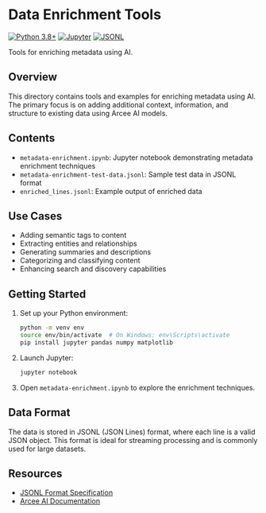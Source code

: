 # Data Enrichment Tools

[![Python 3.8+](https://img.shields.io/badge/python-3.8+-blue.svg)](https://www.python.org/downloads/)
[![Jupyter](https://img.shields.io/badge/Jupyter-Notebook-orange.svg)](https://jupyter.org/)
[![JSONL](https://img.shields.io/badge/Format-JSONL-lightgrey)](https://jsonlines.org/)

Tools for enriching metadata using AI.

## Overview

This directory contains tools and examples for enriching metadata using AI. The primary focus is on adding additional context, information, and structure to existing data using Arcee AI models.

## Contents

- `metadata-enrichment.ipynb`: Jupyter notebook demonstrating metadata enrichment techniques
- `metadata-enrichment-test-data.jsonl`: Sample test data in JSONL format
- `enriched_lines.jsonl`: Example output of enriched data

## Use Cases

- Adding semantic tags to content
- Extracting entities and relationships
- Generating summaries and descriptions
- Categorizing and classifying content
- Enhancing search and discovery capabilities

## Getting Started

1. Set up your Python environment:
   ```bash
   python -m venv env
   source env/bin/activate  # On Windows: env\Scripts\activate
   pip install jupyter pandas numpy matplotlib
   ```

2. Launch Jupyter:
   ```bash
   jupyter notebook
   ```

3. Open `metadata-enrichment.ipynb` to explore the enrichment techniques.

## Data Format

The data is stored in JSONL (JSON Lines) format, where each line is a valid JSON object. This format is ideal for streaming processing and is commonly used for large datasets.

## Resources

- [JSONL Format Specification](https://jsonlines.org/)
- [Arcee AI Documentation](https://arcee.ai/docs) 